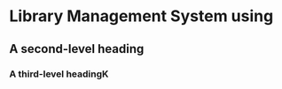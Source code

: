 # Library Management System using 
## A second-level heading
### A third-level headingK

<picture>
  <source media="(prefers-color-scheme: dark)"srcset=
www.google.com/imgres?q=library%20management%20system&imgurl=https%3A%2F%2Fwww.elibrarysoftware.com%2Fimg%2Flibrary-shelf.jpg&imgrefurl=https%3A%2F%2Fwww.elibrarysoftware.com%2Flibrary-management-system.html&docid=Nvl7B5MpVMGLFM&tbnid=hTZuoTs47tE_fM&vet=12ahUKEwiR76yEwPaJAxXZTWwGHaRbF4kQM3oECFoQAA..i&w=550&h=366&hcb=2&ved=2ahUKEwiR76yEwPaJAxXZTWwGHaRbF4kQM3oECFoQAA
<picture>
